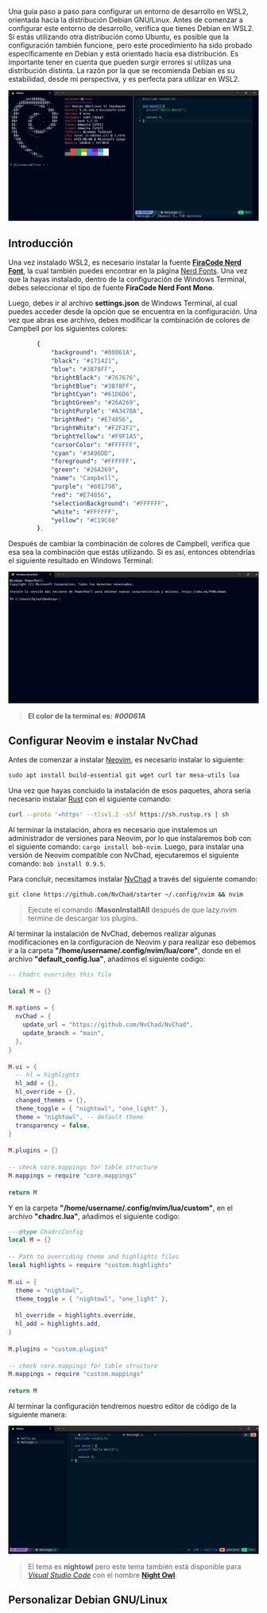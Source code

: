 Una guía paso a paso para configurar un entorno de desarrollo en WSL2, orientada hacia la distribución Debian GNU/Linux. Antes de comenzar a configurar este entorno de desarrollo, verifica que tienes Debian en WSL2. Si estás utilizando otra distribución como Ubuntu, es posible que la configuración también funcione, pero este procedimiento ha sido probado específicamente en Debian y está orientado hacia esa distribución. Es importante tener en cuenta que pueden surgir errores si utilizas una distribución distinta. La razón por la que se recomienda Debian es su estabilidad, desde mi perspectiva, y es perfecta para utilizar en WSL2.

![my-terminal](/assets/img/entorno-wsl2/my-terminal.jpeg)

## Introducción 
Una vez instalado WSL2, es necesario instalar la fuente **[FiraCode Nerd Font](https://github.com/ryanoasis/nerd-fonts/releases/download/v3.1.1/FiraCode.zip)**, la cual también puedes encontrar en la página [Nerd Fonts](https://www.nerdfonts.com/). Una vez que la hayas instalado, dentro de la configuración de Windows Terminal, debes seleccionar el tipo de fuente **FiraCode Nerd Font Mono**.

Luego, debes ir al archivo **settings.json** de Windows Terminal, al cual puedes acceder desde la opción que se encuentra en la configuración. Una vez que abras ese archivo, debes modificar la combinación de colores de Campbell por los siguientes colores:

```yml
        {
            "background": "#00061A",
            "black": "#171421",
            "blue": "#3B78FF",
            "brightBlack": "#767676",
            "brightBlue": "#3B78FF",
            "brightCyan": "#61D6D6",
            "brightGreen": "#26A269",
            "brightPurple": "#A347BA",
            "brightRed": "#E74856",
            "brightWhite": "#F2F2F2",
            "brightYellow": "#F9F1A5",
            "cursorColor": "#FFFFFF",
            "cyan": "#3A96DD",
            "foreground": "#FFFFFF",
            "green": "#26A269",
            "name": "Campbell",
            "purple": "#881798",
            "red": "#E74856",
            "selectionBackground": "#FFFFFF",
            "white": "#FFFFFF",
            "yellow": "#C19C00"
        },
```

Después de cambiar la combinación de colores de Campbell, verifica que esa sea la combinación que estás utilizando. Si es así, entonces obtendrías el siguiente resultado en Windows Terminal:

![pwsh-terminal](/assets/img/entorno-wsl2/pwsh-terminal.jpeg)

> **El color de la terminal es:** ***#00061A***

## Configurar Neovim e instalar NvChad
Antes de comenzar a instalar [Neovim](https://neovim.io/), es necesario instalar lo siguiente:

```bash
sudo apt install build-essential git wget curl tar mesa-utils lua 
```

Una vez que hayas concluido la instalación de esos paquetes, ahora sería necesario instalar [Rust](https://www.rust-lang.org/es) con el siguiente comando:

```bash
curl --proto '=https' --tlsv1.2 -sSf https://sh.rustup.rs | sh
```

Al terminar la instalación, ahora es necesario que instalemos un administrador de versiones para Neovim, por lo que instalaremos bob con el siguiente comando: ```cargo install bob-nvim```. Luego, para instalar una versión de Neovim compatible con NvChad, ejecutaremos el siguiente comando: ```bob install 0.9.5```.

Para concluir, necesitamos instalar [NvChad](https://nvchad.com/) a través del siguiente comando:

```bash
git clone https://github.com/NvChad/starter ~/.config/nvim && nvim
```

> Ejecute el comando **:MasonInstallAll** después de que lazy.nvim termine de descargar los plugins.

Al terminar la instalación de NvChad, debemos realizar algunas modificaciones en la configuracion de Neovim y para realizar eso debemos ir a la carpeta **"/home/username/.config/nvim/lua/core"**, donde en el archivo **"default_config.lua"**, añadimos el siguiente codigo:

```lua
-- Chadrc overrides this file

local M = {}

M.options = {
  nvChad = {
    update_url = "https://github.com/NvChad/NvChad",
    update_branch = "main",
  },
}

M.ui = {
  -- hl = highlights
  hl_add = {},
  hl_override = {},
  changed_themes = {},
  theme_toggle = { "nightowl", "one_light" },
  theme = "nightowl", -- default theme
  transparency = false,
}

M.plugins = {}

-- check core.mappings for table structure
M.mappings = require "core.mappings"

return M
```

Y en la carpeta **"/home/username/.config/nvim/lua/custom"**, en el archivo **"chadrc.lua"**, añadimos el siguiente codigo:

```lua
---@type ChadrcConfig
local M = {}

-- Path to overriding theme and highlights files
local highlights = require "custom.highlights"

M.ui = {
  theme = "nightowl",
  theme_toggle = { "nightowl", "one_light" },

  hl_override = highlights.override,
  hl_add = highlights.add,
}

M.plugins = "custom.plugins"

-- check core.mappings for table structure
M.mappings = require "custom.mappings"

return M
```

Al terminar la configuración tendremos nuestro editor de código de la siguiente manera:

![nvim-custom.jpeg](/assets/img/entorno-wsl2/nvim-custom.jpeg)

> El tema es **nightowl** pero este tema también está disponible para [*Visual Studio Code*](https://code.visualstudio.com/) con el nombre [**Night Owl**](https://marketplace.visualstudio.com/items?itemName=sdras.night-owl).

## Personalizar Debian GNU/Linux


